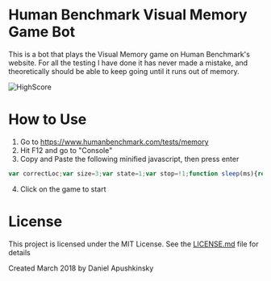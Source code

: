# Human Benchmark Visual Memory Game Bot
This is a bot that plays the Visual Memory game on Human Benchmark's website. For all the testing I have done it has never made a mistake, and theoretically should be able to keep going until it runs out of memory.

![HighScore](https://i.imgur.com/zC49JjB.png?1)

# How to Use
1. Go to https://www.humanbenchmark.com/tests/memory
2. Hit F12 and go to "Console"
3. Copy and Paste the following minified javascript, then press enter
```js
var correctLoc;var size=3;var state=1;var stop=!1;function sleep(ms){return new Promise(resolve=>setTimeout(resolve,ms))}function getState(){state=1;for(var i=0;i<size;i++){for(var j=0;j<size;j++){if(correctLoc[i][j]!=0){state=0;break;console.log(0)}}}}function updateSize(){var counter=2;while(document.body.getElementsByClassName("square-row")[counter]!=null){counter++}size=counter}function getTiles(){correctLoc=new Array(size);for(var i=0;i<size;i++){correctLoc[i]=new Array(size);for(var j=0;j<size;j++){if(document.body.getElementsByClassName("square-row")[i].getElementsByClassName("square ng-scope")[j].className.match("(active)")){correctLoc[i][j]=1}else{correctLoc[i][j]=0}}}}function clickTile(a,b){angular.element(document.body.getElementsByClassName("square-row")[a].getElementsByClassName("square ng-scope")[b]).triggerHandler('mousedown')}function end(){stop=!0}async function run(){updateSize();getTiles();getState();if(state==0){await sleep(1000);for(var i=0;i<size;i++){for(var j=0;j<size;j++){if(correctLoc[i][j]==1){clickTile(i,j)}}}}await sleep(200);if(!stop){run()}}run()
```
4. Click on the game to start

# License

This project is licensed under the MIT License. See the [LICENSE.md](LICENSE.md) file for details

Created March 2018 by Daniel Apushkinsky

